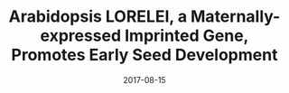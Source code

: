 ---
title: "Arabidopsis LORELEI, a Maternally-expressed Imprinted Gene, Promotes Early Seed Development"
citation: "**Wang Y**, Tsukamoto T, **Noble J.A**, **Liu X**, Mosher R.A, and **Palanivelu R**. *Plant Physiology*. 2017."  
date: '2017-08-15'
image: '/static/img/pub/2017_wang.jpg'
doi: '10.1104/pp.17.00427'
pmid: '28811333'
biorxiv:
pdf: '/static/pdf/2017_wang.pdf'
#links:
#- name: 
#  url: 
---